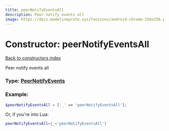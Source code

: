```yaml
---
title: peerNotifyEventsAll
description: Peer notify events all
image: https://docs.madelineproto.xyz/favicons/android-chrome-256x256.png
---
```

# Constructor: peerNotifyEventsAll  
[Back to constructors index](index.md)



Peer notify events all




### Type: [PeerNotifyEvents](../types/PeerNotifyEvents.md)


### Example:

```php
$peerNotifyEventsAll = ['_' => 'peerNotifyEventsAll'];
```  


Or, if you're into Lua:

```lua
peerNotifyEventsAll={_='peerNotifyEventsAll'}

```


